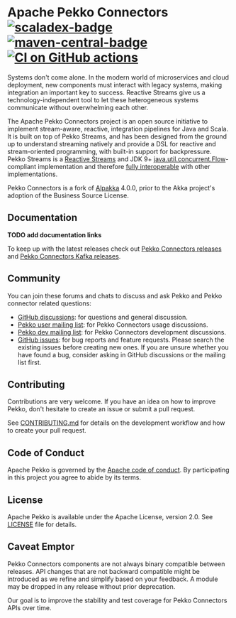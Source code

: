 Apache Pekko Connectors [![scaladex-badge][]][scaladex] [![maven-central-badge][]][maven-central] [![CI on GitHub actions](https://github.com/apache/incubator-pekko-connectors/actions/workflows/check-build-test.yml/badge.svg)](https://github.com/apache/incubator-pekko-connectors/actions/workflows/check-build-test.yml)
=======

[scaladex]:              https://index.scala-lang.org/apache/incubator-pekko-connectors
[scaladex-badge]:        https://index.scala-lang.org/apache/incubator-pekko-connectors/latest.svg
[maven-central]:         https://search.maven.org/#search%7Cga%7C1%7Cpekko-connectors
[maven-central-badge]:   https://maven-badges.herokuapp.com/maven-central/org.pekko/pekko-connectors-file_2.13/badge.svg

Systems don't come alone. In the modern world of microservices and cloud deployment, new components must interact with legacy systems, making integration an important key to success. Reactive Streams give us a technology-independent tool to let these heterogeneous systems communicate without overwhelming each other.

The Apache Pekko Connectors project is an open source initiative to implement stream-aware, reactive, integration pipelines for Java and Scala. It is built on top of Pekko Streams, and has been designed from the ground up to understand streaming natively and provide a DSL for reactive and stream-oriented programming, with built-in support for backpressure. Pekko Streams is a [Reactive Streams](http://www.reactive-streams.org/) and JDK 9+ [java.util.concurrent.Flow](https://docs.oracle.com/javase/10/docs/api/java/util/concurrent/Flow.html)-compliant implementation and therefore [fully interoperable](https://doc.akka.io/docs/akka/current/general/stream/stream-design.html#interoperation-with-other-reactive-streams-implementations) with other implementations.

Pekko Connectors is a fork of [Alpakka](https://github.com/akka/alpakka) 4.0.0, prior to the Akka project's adoption of the Business Source License.

Documentation
-------------

**TODO add documentation links**

To keep up with the latest releases check out [Pekko Connectors releases](https://github.com/apache/incubator-pekko-connectors/releases) and [Pekko Connectors Kafka releases](https://github.com/apache/incubator-pekko-connectors-kafka/releases).

Community
---------

You can join these forums and chats to discuss and ask Pekko and Pekko connector related questions:

- [GitHub discussions](https://github.com/apache/incubator-pekko/discussions): for questions and general discussion.
- [Pekko user mailing list](https://lists.apache.org/list.html?user@pekko.apache.org): for Pekko Connectors usage discussions.
- [Pekko dev mailing list](https://lists.apache.org/list.html?dev@pekko.apache.org): for Pekko Connectors development discussions.
- [GitHub issues](https://github.com/apache/incubator-pekko-connectors/issues): for bug reports and feature requests. Please search the existing issues before creating new ones. If you are unsure whether you have found a bug, consider asking in GitHub discussions or the mailing list first.

Contributing
------------

Contributions are very welcome. If you have an idea on how to improve Pekko, don't hesitate to create an issue or submit a pull request.

See [CONTRIBUTING.md](https://github.com/apache/incubator-pekko-connectors/blob/main/CONTRIBUTING.md) for details on the development workflow and how to create your pull request.

Code of Conduct
---------------

Apache Pekko is governed by the [Apache code of conduct](https://www.apache.org/foundation/policies/conduct.html). By participating in this project you agree to abide by its terms.

License
-------

Apache Pekko is available under the Apache License, version 2.0. See [LICENSE](https://github.com/apache/incubator-pekko-connectors/blob/main/LICENSE) file for details.

Caveat Emptor
-------------

Pekko Connectors components are not always binary compatible between releases. API changes that are not backward compatible might be introduced as we refine and simplify based on your feedback. A module may be dropped in any release without prior deprecation. 

Our goal is to improve the stability and test coverage for Pekko Connectors APIs over time.
